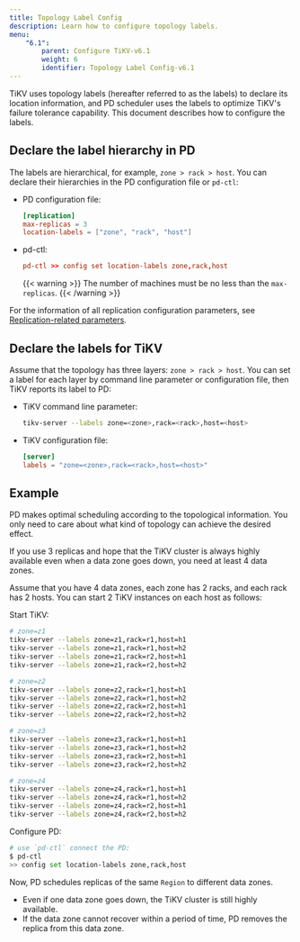 ```yaml
---
title: Topology Label Config
description: Learn how to configure topology labels.
menu:
    "6.1":
        parent: Configure TiKV-v6.1
        weight: 6
        identifier: Topology Label Config-v6.1
---
```


TiKV uses topology labels (hereafter referred to as the labels) to declare its location information, and PD scheduler uses the labels to optimize TiKV's failure tolerance capability. This document describes how to configure the labels.

## Declare the label hierarchy in PD

The labels are hierarchical, for example, `zone > rack > host`. You can declare their hierarchies in the PD configuration file or `pd-ctl`:

- PD configuration file:
    ```toml
    [replication]
    max-replicas = 3
    location-labels = ["zone", "rack", "host"]
    ```
- pd-ctl:

    ```toml
    pd-ctl >> config set location-labels zone,rack,host
    ```
    {{< warning >}}
The number of machines must be no less than the `max-replicas`.
    {{< /warning >}}

For the information of all replication configuration parameters, see [Replication-related parameters](../pd-configuration-file/#replication).

## Declare the labels for TiKV

Assume that the topology has three layers: `zone > rack > host`. You can set a label for each layer by command line parameter or configuration file, then TiKV reports its label to PD:

- TiKV command line parameter:

    ```bash
    tikv-server --labels zone=<zone>,rack=<rack>,host=<host>
    ```

- TiKV configuration file:

    ```toml
    [server]
    labels = "zone=<zone>,rack=<rack>,host=<host>"
    ```

## Example

PD makes optimal scheduling according to the topological information. You only need to care about what kind of topology can achieve the desired effect.

If you use 3 replicas and hope that the TiKV cluster is always highly available even when a data zone goes down, you need at least 4 data zones.

Assume that you have 4 data zones, each zone has 2 racks, and each rack has 2 hosts. You can start 2 TiKV instances on each host as follows:

Start TiKV:

```bash
# zone=z1
tikv-server --labels zone=z1,rack=r1,host=h1
tikv-server --labels zone=z1,rack=r1,host=h2
tikv-server --labels zone=z1,rack=r2,host=h1
tikv-server --labels zone=z1,rack=r2,host=h2

# zone=z2
tikv-server --labels zone=z2,rack=r1,host=h1
tikv-server --labels zone=z2,rack=r1,host=h2
tikv-server --labels zone=z2,rack=r2,host=h1
tikv-server --labels zone=z2,rack=r2,host=h2

# zone=z3
tikv-server --labels zone=z3,rack=r1,host=h1
tikv-server --labels zone=z3,rack=r1,host=h2
tikv-server --labels zone=z3,rack=r2,host=h1
tikv-server --labels zone=z3,rack=r2,host=h2

# zone=z4
tikv-server --labels zone=z4,rack=r1,host=h1
tikv-server --labels zone=z4,rack=r1,host=h2
tikv-server --labels zone=z4,rack=r2,host=h1
tikv-server --labels zone=z4,rack=r2,host=h2
```

Configure PD:

```bash
# use `pd-ctl` connect the PD:
$ pd-ctl
>> config set location-labels zone,rack,host
```

Now, PD schedules replicas of the same `Region` to different data zones.

- Even if one data zone goes down, the TiKV cluster is still highly available.
- If the data zone cannot recover within a period of time, PD removes the replica from this data zone.
